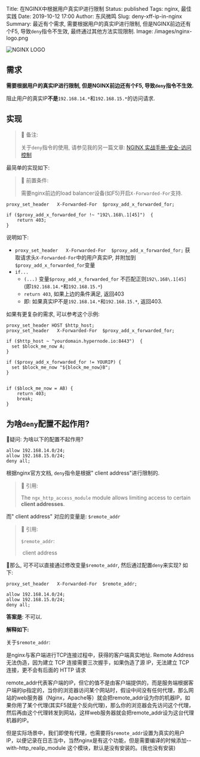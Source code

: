Title: 在NGINX中根据用户真实IP进行限制
Status: published
Tags: nginx, 最佳实践
Date: 2019-10-12 17:00
Author: 东风微鸣
Slug: deny-xff-ip-in-nginx
Summary: 最近有个需求, 需要根据用户的真实IP进行限制, 但是NGINX前边还有个F5, 导致`deny`指令不生效, 最终通过其他方法实现限制.
Image: /images/nginx-logo.png



![NGINX LOGO](images/nginx-logo.png)

## 需求

**需要根据用户的真实IP进行限制, 但是NGINX前边还有个F5, 导致`deny`指令不生效.** 

阻止用户的真实IP**不是**`192.168.14.*`和`192.168.15.*`的访问请求.

## 实现

> :notebook: 备注:
>
> 关于`deny`指令的使用, 请参见我的另一篇文章: [NGINX 实战手册-安全-访问控制]({filename}DevOps/nginx-handbook-2-1-control-access.md)

最简单的实现如下:

> :notebook: 前置条件:
>
> 需要nginx前边的load balancer设备(如F5)开启`X-Forwarded-For`支持.

```nginx
proxy_set_header   X-Forwarded-For  $proxy_add_x_forwarded_for;

if ($proxy_add_x_forwarded_for !~ "192\.168\.1[45]")  {
    return 403;
}      
```

说明如下:

- `proxy_set_header   X-Forwarded-For  $proxy_add_x_forwarded_for;` 获取请求头`X-Forwarded-For`中的用户真实IP, 并附加到`$proxy_add_x_forwarded_for`变量
- `if...` 
    - `(...)` 变量`$proxy_add_x_forwarded_for` 不匹配正则`192\.168\.1[45]` (即`192.168.14.*`和`192.168.15.*`)
    - `return 403`, 如果上边的条件满足, 返回403
    - 即: 如果真实IP不是`192.168.14.*`和`192.168.15.*`, 返回403.



如果有更复杂的需求, 可以参考这个示例:

```nginx
proxy_set_header HOST $http_host;
proxy_set_header   X-Forwarded-For  $proxy_add_x_forwarded_for;

if ($http_host ~ "yourdomain.hypernode.io:8443")  {
  set $block_me_now A;
}
 
if ($proxy_add_x_forwarded_for != YOURIP) {
  set $block_me_now "${block_me_now}B";
}
 
 
if ($block_me_now = AB) {
    return 403;
    break;
}
```

## 为啥`deny`配置不起作用?

 :thinking:疑问: 为啥以下的配置不起作用?

```nginx
allow 192.168.14.0/24;
allow 192.168.15.0/24;
deny all;
```



根据nginx官方文档, `deny`指令是根据" client address"进行限制的.

> :notebook: 引用:
>
> The `ngx_http_access_module` module allows limiting access to certain **client addresses**.

而" client address" 对应的变量是: `$remote_addr`

> :notebook: 引用:
>
> `$remote_addr`:
>
> ​    client address

:thinking:那么, 可不可以直接通过修改变量`$remote_addr`, 然后通过配置`deny`来实现? 如下:

```nginx
proxy_set_header   X-Forwarded-For  $remote_addr;

allow 192.168.14.0/24;
allow 192.168.15.0/24;
deny all;
```

**答案是**: 不可以.



**解释如下:**

关于`$remote_addr`:

是nginx与客户端进行TCP连接过程中，获得的客户端真实地址. Remote Address 无法伪造，因为建立 TCP 连接需要三次握手，如果伪造了源 IP，无法建立 TCP 连接，更不会有后面的 HTTP 请求

remote_addr代表客户端的IP，但它的值不是由客户端提供的，而是服务端根据客户端的ip指定的，当你的浏览器访问某个网站时，假设中间没有任何代理，那么网站的web服务器（Nginx，Apache等）就会把remote_addr设为你的机器IP，如果你用了某个代理(其实F5就是个反向代理)，那么你的浏览器会先访问这个代理，然后再由这个代理转发到网站，这样web服务器就会把remote_addr设为这台代理机器的IP。

但是实际场景中，我们即使有代理，也需要将`$remote_addr`设置为真实的用户IP，以便记录在日志当中，当然nginx是有这个功能，但是需要编译的时候添加--with-http_realip_module 这个模块，默认是没有安装的。(我也没有安装)


